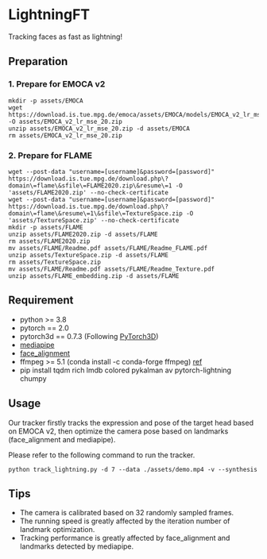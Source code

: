# LightningFT
Tracking faces as fast as lightning!

## Preparation
### 1. Prepare for EMOCA v2
```
mkdir -p assets/EMOCA
wget https://download.is.tue.mpg.de/emoca/assets/EMOCA/models/EMOCA_v2_lr_mse_20.zip -O assets/EMOCA_v2_lr_mse_20.zip
unzip assets/EMOCA_v2_lr_mse_20.zip -d assets/EMOCA
rm assets/EMOCA_v2_lr_mse_20.zip
```
### 2. Prepare for FLAME
```
wget --post-data "username=[username]&password=[password]" https://download.is.tue.mpg.de/download.php\?domain\=flame\&sfile\=FLAME2020.zip\&resume\=1 -O 'assets/FLAME2020.zip' --no-check-certificate
wget --post-data "username=[username]&password=[password]" https://download.is.tue.mpg.de/download.php\?domain\=flame\&resume\=1\&sfile\=TextureSpace.zip -O 'assets/TextureSpace.zip' --no-check-certificate
mkdir -p assets/FLAME
unzip assets/FLAME2020.zip -d assets/FLAME
rm assets/FLAME2020.zip
mv assets/FLAME/Readme.pdf assets/FLAME/Readme_FLAME.pdf
unzip assets/TextureSpace.zip -d assets/FLAME
rm assets/TextureSpace.zip
mv assets/FLAME/Readme.pdf assets/FLAME/Readme_Texture.pdf
unzip assets/FLAME_embedding.zip -d assets/FLAME
```

## Requirement
* python >= 3.8
* pytorch == 2.0
* pytorch3d == 0.7.3 (Following [PyTorch3D](https://github.com/facebookresearch/pytorch3d/blob/main/INSTALL.md))
* [mediapipe](https://google.github.io/mediapipe/)
* [face_alignment](https://github.com/1adrianb/face-alignment)
* ffmpeg >= 5.1 (conda install -c conda-forge ffmpeg) [ref](https://johnvansickle.com/ffmpeg/)
* pip install tqdm rich lmdb colored pykalman av pytorch-lightning chumpy

## Usage
Our tracker firstly tracks the expression and pose of the target head based on EMOCA v2, then optimize the camera pose based on landmarks (face_alignment and mediapipe).

Please refer to the following command to run the tracker.
```
python track_lightning.py -d 7 --data ./assets/demo.mp4 -v --synthesis
```


## Tips
* The camera is calibrated based on 32 randomly sampled frames.
* The running speed is greatly affected by the iteration number of landmark optimization.
* Tracking performance is greatly affected by face_alignment and landmarks detected by mediapipe.
